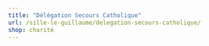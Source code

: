 ```yaml
---
title: "Délégation Secours Catholique"
url: /sille-le-guillaume/delegation-secours-catholique/
shop: charité
---
```

